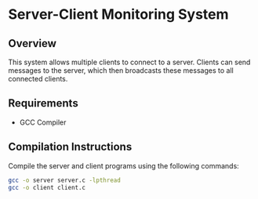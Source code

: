 # Server-Client Monitoring System

## Overview
This system allows multiple clients to connect to a server. Clients can send messages to the server, which then broadcasts these messages to all connected clients.

## Requirements
- GCC Compiler

## Compilation Instructions
Compile the server and client programs using the following commands:
```bash
gcc -o server server.c -lpthread
gcc -o client client.c
